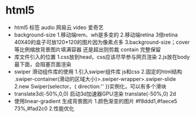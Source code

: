 # html5
- html5 标签
    audio 网易云
    video 爱奇艺
- background-size
    1.移动端rem、wh是多变的
    2.移动端retina 3倍retina
    40X40的盒子可放120*120的图片因为像素点多
    3.background-size；cover 
        等比例缩放背景图片填满容器
        还是超出则剪裁
        contain 完整保留 
- 库文件引入的位置
    1.css放到head，css应该尽早参与网页渲染
    2.js放在body最下面，会阻塞页面渲染
- swiper 滑动组件库的使用
    1.引入swiper组件库
        js和css
    2.固定的html结构
        .swiper-container(滑动的区域大小)>.swiper-wrapper>.swiper-slide
    2.new Swiper(selector，{
        direction:''
    })实例化，可以有多个滑块
- translate3d(-50%,0,0) 启动3d加速器GPU渲染
  translate(-50%,0) 2d
- 使用linear-gradient 生成背景图片
    1.颜色渐变的图片
        #f8ddd1,#faece5 73%,#fad2c0
    2.性能优化 